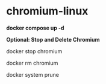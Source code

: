 # chromium-linux

**docker compose up -d**

**Optional: Stop and Delete Chromium**

docker stop chromium

docker rm chromium

docker system prune
